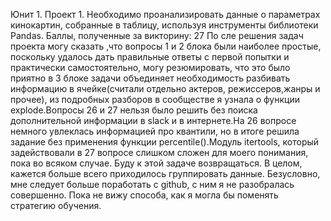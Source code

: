 Юнит 1. Проект 1.
Необходимо проанализировать данные о параметрах кинокартин, собранные в таблицу, используя инструменты библиотеки Pandas.
Баллы, полученные за викторину: 27
По сле решения задач проекта могу сказать ,что
вопросы 1 и 2 блока были наиболее простые, поскольку удалось дать правильные ответы с первой попытки и практически самостоятельно, могу резюмировать, что это было приятно
в 3 блоке задачи объединяет необходимость разбивать информацию в ячейке(считали отдельно актеров, режиссеров,жанры и прочее), из подробных разборов в сообществе я узнала о функции explode.Вопросы 26 и 27 нельзя было решить без поиска дополнительной информации в slack и в интернете.На 26 вопросе немного увлеклась информацией про квантили, но в итоге решила задание без применения функции percentile().Модуль itertools, который задействовали в 27 вопросе слишком сложен для моего понимания, пока во всяком случае. Буду к этой задаче возвращаться.
В целом, кажется больше всего приходилось группировать данные.
Безусловно, мне следует больше поработать с github, с ним я не разобралась совершенно.
Пока не вижу способа, как я могла бы поменять стратегию обучения.

